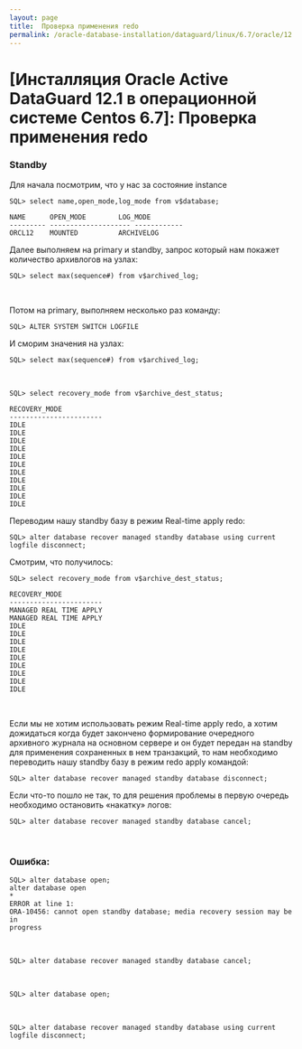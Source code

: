 ```yaml
---
layout: page
title:  Проверка применения redo
permalink: /oracle-database-installation/dataguard/linux/6.7/oracle/12.1/check-redo-apply/
---
```


# [Инсталляция Oracle Active DataGuard 12.1 в операционной системе Centos 6.7]: Проверка применения redo



### Standby


Для начала посмотрим, что у нас за состояние instance

	SQL> select name,open_mode,log_mode from v$database;

	NAME	  OPEN_MODE	       LOG_MODE
	--------- -------------------- ------------
	ORCL12	  MOUNTED	       ARCHIVELOG


Далее выполняем на primary и standby, запрос который нам покажет количество архивлогов на узлах:

	SQL> select max(sequence#) from v$archived_log;

<br/>

Потом на primary, выполняем несколько раз команду:

	SQL> ALTER SYSTEM SWITCH LOGFILE


И сморим значения на узлах:

	SQL> select max(sequence#) from v$archived_log;




<br/>

	SQL> select recovery_mode from v$archive_dest_status;

	RECOVERY_MODE
	-----------------------
	IDLE
	IDLE
	IDLE
	IDLE
	IDLE
	IDLE
	IDLE
	IDLE
	IDLE
	IDLE
	IDLE




Переводим нашу standby базу в режим Real-time apply redo:

	SQL> alter database recover managed standby database using current logfile disconnect;



Смотрим, что получилось:


	SQL> select recovery_mode from v$archive_dest_status;

	RECOVERY_MODE
	-----------------------
	MANAGED REAL TIME APPLY
	MANAGED REAL TIME APPLY
	IDLE
	IDLE
	IDLE
	IDLE
	IDLE
	IDLE
	IDLE
	IDLE
	IDLE



<br/>

Если мы не хотим использовать режим Real-time apply redo, а хотим дожидаться когда будет закончено формирование очередного архивного журнала на основном сервере и он будет передан на standby для применения сохраненных в нем транзакций, то нам необходимо переводить нашу standby базу в режим redo apply командой:

	SQL> alter database recover managed standby database disconnect;

Если что-то пошло не так, то для решения проблемы в первую очередь необходимо остановить «накатку» логов:

	SQL> alter database recover managed standby database cancel;



<br/>

### Ошибка:


	SQL> alter database open;
	alter database open
	*
	ERROR at line 1:
	ORA-10456: cannot open standby database; media recovery session may be in
	progress


<br/>



	SQL> alter database recover managed standby database cancel;

<br/>

	SQL> alter database open;

<br/>

	SQL> alter database recover managed standby database using current logfile disconnect;
